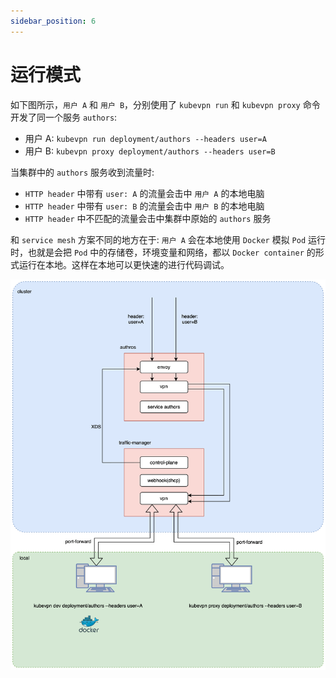 ```yaml
---
sidebar_position: 6
---
```


# 运行模式

如下图所示，`用户 A` 和 `用户 B`，分别使用了 `kubevpn run` 和 `kubevpn proxy`
命令开发了同一个服务 `authors`:

- 用户 A: `kubevpn run deployment/authors --headers user=A`
- 用户 B: `kubevpn proxy deployment/authors --headers user=B`

当集群中的 `authors` 服务收到流量时:

- `HTTP header` 中带有 `user: A` 的流量会击中 `用户 A` 的本地电脑
- `HTTP header` 中带有 `user: B` 的流量会击中 `用户 B` 的本地电脑
- `HTTP header` 中不匹配的流量会击中集群中原始的 `authors` 服务

和 `service mesh` 方案不同的地方在于: `用户 A` 会在本地使用 `Docker` 模拟 `Pod` 运行时，也就是会把 `Pod`
中的存储卷，环境变量和网络，都以 `Docker container`
的形式运行在本地。这样在本地可以更快速的进行代码调试。

![run.svg](img/run.svg)